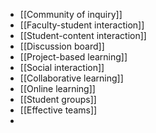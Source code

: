- [[Community of inquiry]]
- [[Faculty-student interaction]]
- [[Student-content interaction]]
- [[Discussion board]]
- [[Project-based learning]]
- [[Social interaction]]
- [[Collaborative learning]]
- [[Online learning]]
- [[Student groups]]
- [[Effective teams]]
-